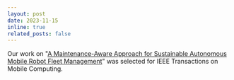 ```yaml
---
layout: post
date: 2023-11-15
inline: true
related_posts: false
---
```


Our work on "<a href='https://ieeexplore.ieee.org/abstract/document/10323097'>A Maintenance-Aware Approach for Sustainable Autonomous Mobile Robot Fleet Management</a>" was selected for IEEE Transactions on Mobile Computing.
